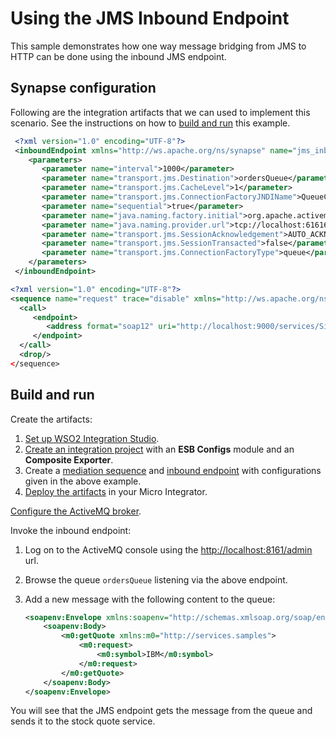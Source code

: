 # Using the JMS Inbound Endpoint
This sample demonstrates how one way message bridging from JMS to HTTP can be done using the inbound JMS endpoint.

## Synapse configuration

Following are the integration artifacts that we can used to implement this scenario. See the instructions on how to [build and run](#build-and-run) this example.

```xml tab='Inbound Endpoint'
 <?xml version="1.0" encoding="UTF-8"?>
 <inboundEndpoint xmlns="http://ws.apache.org/ns/synapse" name="jms_inbound" sequence="request" onError="fault" protocol="jms" suspend="false">
    <parameters>
       <parameter name="interval">1000</parameter>
       <parameter name="transport.jms.Destination">ordersQueue</parameter>
       <parameter name="transport.jms.CacheLevel">1</parameter>
       <parameter name="transport.jms.ConnectionFactoryJNDIName">QueueConnectionFactory</parameter>
       <parameter name="sequential">true</parameter>
       <parameter name="java.naming.factory.initial">org.apache.activemq.jndi.ActiveMQInitialContextFactory</parameter>
       <parameter name="java.naming.provider.url">tcp://localhost:61616</parameter>
       <parameter name="transport.jms.SessionAcknowledgement">AUTO_ACKNOWLEDGE</parameter>
       <parameter name="transport.jms.SessionTransacted">false</parameter>
       <parameter name="transport.jms.ConnectionFactoryType">queue</parameter>
    </parameters>
 </inboundEndpoint>
```

```xml tab='Sequence'
<?xml version="1.0" encoding="UTF-8"?>
<sequence name="request" trace="disable" xmlns="http://ws.apache.org/ns/synapse"/>
  <call>
     <endpoint>
        <address format="soap12" uri="http://localhost:9000/services/SimpleStockQuoteService"/>
     </endpoint>
  </call>
  <drop/>
</sequence>
```

## Build and run

Create the artifacts:

1. [Set up WSO2 Integration Studio]({{base_path}}/integrate/develop/installing-wso2-integration-studio).
2. [Create an integration project]({{base_path}}/integrate/develop/create-integration-project) with an <b>ESB Configs</b> module and an <b>Composite Exporter</b>.
3. Create a [mediation sequence]({{base_path}}/integrate/develop/creating-artifacts/creating-reusable-sequences) and [inbound endpoint]({{base_path}}/integrate/develop/creating-an-inbound-endpoint) with configurations given in the above example.
4. [Deploy the artifacts]({{base_path}}/integrate/develop/deploy-artifacts) in your Micro Integrator.

[Configure the ActiveMQ broker]({{base_path}}/install-and-setup/setup/mi-setup/brokers/configure-with-activemq).

Invoke the inbound endpoint:

1. Log on to the ActiveMQ console using the <http://localhost:8161/admin> url.
2. Browse the queue `ordersQueue` listening via the above endpoint.
3. Add a new message with the following content to the queue:

    ```xml
    <soapenv:Envelope xmlns:soapenv="http://schemas.xmlsoap.org/soap/envelope/" xmlns:wsa="http://www.w3.org/2005/08/addressing">
        <soapenv:Body>
            <m0:getQuote xmlns:m0="http://services.samples"> 
                <m0:request>
                    <m0:symbol>IBM</m0:symbol>
                </m0:request>
            </m0:getQuote>
        </soapenv:Body>
    </soapenv:Envelope>
    ```

You will see that the JMS endpoint gets the message from the queue and sends it to the stock quote service.
